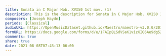 ```yaml
---
title: Sonata in C Major Hob. XVI50 1st mov. (1)
description: This is the description for Sonata in C Major Hob. XVI50 1st mov. by Joseph Haydn
composers: [Joseph Haydn]
periods: [Classical]
audioURL: https://OpenMusicDataset.github.io/Maestro/maestro-v3.0.0/2013/ORIG-MIDI_01_7_6_13_Group__MID--AUDIO_04_R1_2013_wav--2.midi
formURL: https://docs.google.com/forms/d/e/1FAIpQLSdVSaK1vizXIG6Ae9dg52VMSFV06bUTmLtjZvFQDfOek6pqUg/viewform
comments: true
share: true
date: 2021-08-08T07:43:13-06:00
---
```

